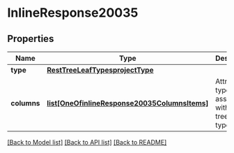 # InlineResponse20035

## Properties
Name | Type | Description | Notes
------------ | ------------- | ------------- | -------------
**type** | [**RestTreeLeafTypesprojectType**](RestTreeLeafTypesprojectType.md) |  | [optional] 
**columns** | [**list[OneOfinlineResponse20035ColumnsItems]**](Object.md) | Attribute types associated with this tree leaf type. | [optional] 

[[Back to Model list]](../README.md#documentation-for-models) [[Back to API list]](../README.md#documentation-for-api-endpoints) [[Back to README]](../README.md)

